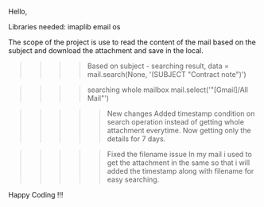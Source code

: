 Hello,

Libraries needed:
imaplib
email
os


The scope of the project is use to read the content of the mail based on the subject and download the attachment and save in the local.


>>>> Based on subject - searching
result, data = mail.search(None, '(SUBJECT "Contract note")')

>>>>searching whole mailbox
mail.select('"[Gmail]/All Mail"')


>>>>> New changes
Added timestamp condition on search operation instead of getting whole attachment everytime. Now getting only the details for 7 days.

>>>>> Fixed the filename issue
In my mail i used to get the attachment in the same so that i will added the timestamp along with filename for easy searching.


Happy Coding !!!
